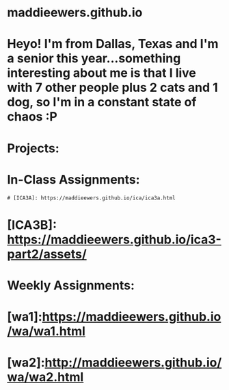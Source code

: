 # maddieewers.github.io
# Heyo! I'm from Dallas, Texas and I'm a senior this year...something interesting about me is that I live with 7 other people plus 2 cats and 1 dog, so I'm in a constant state of chaos :P
# Projects:

# In-Class Assignments:
    # [ICA3A]: https://maddieewers.github.io/ica/ica3a.html
# [ICA3B]: https://maddieewers.github.io/ica3-part2/assets/
# Weekly Assignments:
# [wa1]:https://maddieewers.github.io/wa/wa1.html
# [wa2]:http://maddieewers.github.io/wa/wa2.html